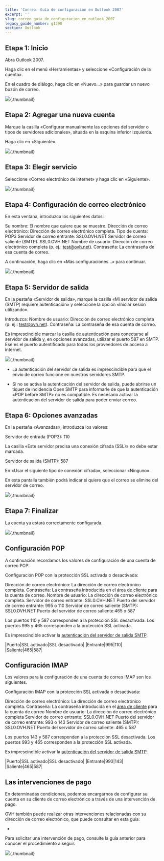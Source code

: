 ```yaml
---
title: 'Correo: Guía de configuración en Outlook 2007'
excerpt: ''
slug: correo_guia_de_configuracion_en_outlook_2007
legacy_guide_number: g1298
section: Outlook
---
```



## Etapa 1: Inicio
Abra Outlook 2007.

Haga clic en el menú «Herramientas» y seleccione «Configuración de la cuenta».

En el cuadro de diálogo, haga clic en «Nuevo...» para guardar un nuevo buzón de correo.

![](images/img_1238.jpg){.thumbnail}


## Etapa 2: Agregar una nueva cuenta
Marque la casilla «Configurar manualmente las opciones del servidor o tipos de servidores adicionales», situada en la esquina inferior izquierda.

Haga clic en «Siguiente».

![](images/img_1239.jpg){.thumbnail}


## Etapa 3: Elegir servicio
Seleccione «Correo electrónico de internet» y haga clic en «Siguiente».

![](images/img_1240.jpg){.thumbnail}


## Etapa 4: Configuración de correo electrónico
En esta ventana, introduzca los siguientes datos:

Su nombre: El nombre que quiere que se muestre.
Dirección de correo electrónico: Dirección de correo electrónico completa.
Tipo de cuenta: POP3
Servidor de correo entrante: SSL0.OVH.NET
Servidor de correo saliente (SMTP): SSL0.OVH.NET
Nombre de usuario: Dirección de correo electrónico completa (p. ej.: test@ovh.net).
Contraseña: La contraseña de esa cuenta de correo.

A continuación, haga clic en «Más configuraciones...» para continuar.

![](images/img_1241.jpg){.thumbnail}


## Etapa 5: Servidor de salida
En la pestaña «Servidor de salida», marque la casilla «Mi servidor de salida (SMTP) requiere autenticación» y seleccione la opción «Iniciar sesión utilizando».

Introduzca:
Nombre de usuario: Dirección de correo electrónico completa (p. ej.: test@ovh.net).
Contraseña: La contraseña de esa cuenta de correo.

Es imprescindible marcar la casilla de autenticación para conectarse al servidor de salida y, en opciones avanzadas, utilizar el puerto 587 en SMTP. Ese es el puerto autentificado para todos los proveedores de acceso a internet.

![](images/img_1242.jpg){.thumbnail}

- La autenticación del servidor de salida es imprescindible para que el envío de correo funcione en nuestros servidores SMTP.

- Si no se activa la autenticación del servidor de salida, puede abrirse un tíquet de incidencia Open SMTP para informarle de que la autenticación «POP before SMTP» no es compatible. Es necesario activar la autenticación del servidor de salida para poder enviar correo.




## Etapa 6: Opciones avanzadas
En la pestaña «Avanzadas», introduzca los valores:

Servidor de entrada (POP3): 110

La casilla «Este servidor precisa una conexión cifrada (SSL)» no debe estar marcada.

Servidor de salida (SMTP): 587

En «Usar el siguiente tipo de conexión cifrada», seleccionar «Ninguno».

En esta pantalla también podrá indicar si quiere que el correo se elimine del servidor de correo.

![](images/img_1243.jpg){.thumbnail}


## Etapa 7: Finalizar
La cuenta ya estará correctamente configurada.

![](images/img_1244.jpg){.thumbnail}


## Configuración POP
A continuación recordamos los valores de configuración de una cuenta de correo POP.

Configuración POP con la protección SSL activada o desactivada:

Dirección de correo electrónico: La dirección de correo electrónico completa.
Contraseña: La contraseña introducida en el [área de cliente](https://www.ovh.es/managerv3/) para la cuenta de correo.
Nombre de usuario: La dirección de correo electrónico completa.
Servidor de correo entrante: SSL0.OVH.NET
Puerto del servidor de correo entrante: 995 o 110
Servidor de correo saliente (SMTP): SSL0.OVH.NET
Puerto del servidor de correo saliente:465 o 587

Los puertos 110 y 587 corresponden a la protección SSL desactivada.
Los puertos 995 y 465 corresponden a la protección SSL activada.

Es imprescindible activar la [autenticación del servidor de salida SMTP](#configuracion_manual_etapa_5_servidor_de_salida).

|Puerto|SSL activado|SSL desactivado|
|Entrante|995|110|
|Saliente|465|587|




## Configuración IMAP
Los valores para la configuración de una cuenta de correo IMAP son los siguientes.

Configuración IMAP con la protección SSL activada o desactivada:

Dirección de correo electrónico: La dirección de correo electrónico completa.
Contraseña: La contraseña introducida en el [área de cliente](https://www.ovh.es/managerv3/) para la cuenta de correo
Nombre de usuario: La dirección de correo electrónico completa
Servidor de correo entrante: SSL0.OVH.NET
Puerto del servidor de correo entrante: 993 o 143
Servidor de correo saliente (SMTP): SSL0.OVH.NET
Puerto del servidor de correo saliente: 465 o 587

Los puertos 143 y 587 corresponden a la protección SSL desactivada.
Los puertos 993 y 465 corresponden a la protección SSL activada.

Es imprescindible activar la [autenticación del servidor de salida SMTP](#configuracion_manual_etapa_5_servidor_de_salida).

|Puerto|SSL activado|SSL desactivado|
|Entrante|993|143|
|Saliente|465|587|




## Las intervenciones de pago
En determinadas condiciones, podemos encargarnos de configurar su cuenta en su cliente de correo electrónico a través de una intervención de pago. 

OVH también puede realizar otras intervenciones relacionadas con su dirección de correo electrónico, que puede consultar en esta guía:

- []({legacy}1683)


Para solicitar una intervención de pago, consulte la guía anterior para conocer el procedimiento a seguir.

![](images/img_2502.jpg){.thumbnail}

